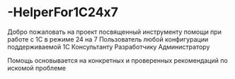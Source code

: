 # -HelperFor1C24x7
Добро пожаловать на проект посвященный инструменту помощи при работе с 1С в режиме 24 на 7
Пользователь любой конфигурации поддерживаемой 1С
Консультанту
Разработчику
Администратору

Помощь основывается на конкретных и проверенных рекомендаций по искомой проблеме
